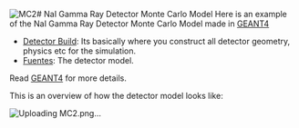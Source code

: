 ![MC2](https://github.com/khadamich/Portfolio/assets/132023832/fb2f6c2c-d24a-49ce-87fc-17d711f17f7d)# NaI Gamma Ray Detector Monte Carlo Model
Here is an example of the NaI Gamma Ray Detector Monte Carlo Model made in [GEANT4](https://geant4.cern.ch/)

- [Detector Build](https://github.com/khadamich/Portfolio/tree/main/Monte-Carlo/Detector-Build): Its basically where you construct all detector geometry, physics etc for the simulation.
- [Fuentes](https://github.com/khadamich/Portfolio/tree/main/Monte-Carlo/FUENTES): The detector model.

Read [GEANT4](https://geant4.cern.ch/) for more details.

This is an overview of how the detector model looks like:

![Uploading MC2.png…]()
